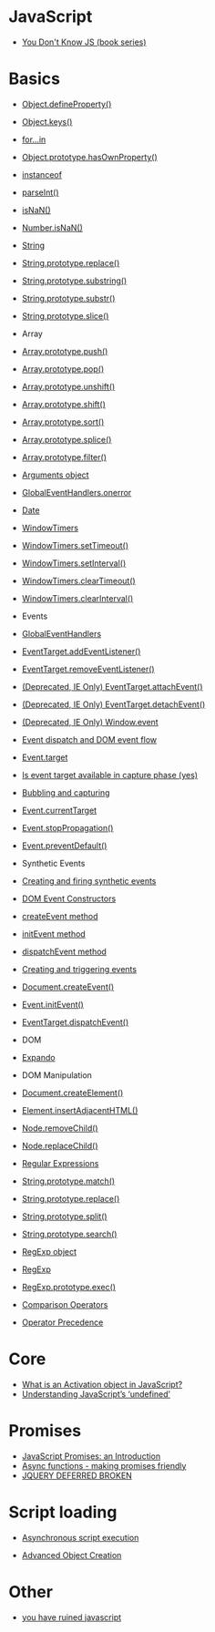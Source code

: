 # JavaScript
* [You Don't Know JS (book series)](https://github.com/getify/You-Dont-Know-JS/blob/master/README.md)

# Basics
* [Object.defineProperty()](https://developer.mozilla.org/en-US/docs/Web/JavaScript/Reference/Global_Objects/Object/defineProperty)
* [Object.keys()](https://developer.mozilla.org/en-US/docs/Web/JavaScript/Reference/Global_Objects/Object/keys)
* [for...in](https://developer.mozilla.org/en-US/docs/Web/JavaScript/Reference/Statements/for...in)
* [Object.prototype.hasOwnProperty()](https://developer.mozilla.org/en-US/docs/Web/JavaScript/Reference/Global_Objects/Object/hasOwnProperty)
* [instanceof](https://developer.mozilla.org/en-US/docs/Web/JavaScript/Reference/Operators/instanceof)

* [parseInt()](https://developer.mozilla.org/en-US/docs/Web/JavaScript/Reference/Global_Objects/parseInt)
* [isNaN()](https://developer.mozilla.org/en/docs/Web/JavaScript/Reference/Global_Objects/isNaN)
* [Number.isNaN()](https://developer.mozilla.org/en/docs/Web/JavaScript/Reference/Global_Objects/Number/isNaN)
* [String](https://developer.mozilla.org/en-US/docs/Web/JavaScript/Reference/Global_Objects/String)
 * [String.prototype.replace()](https://developer.mozilla.org/en-US/docs/Web/JavaScript/Reference/Global_Objects/String/replace)
 * [String.prototype.substring()](https://developer.mozilla.org/en-US/docs/Web/JavaScript/Reference/Global_Objects/String/substring)
 * [String.prototype.substr()](https://developer.mozilla.org/en-US/docs/Web/JavaScript/Reference/Global_Objects/String/substr)
 * [String.prototype.slice()](https://developer.mozilla.org/en-US/docs/Web/JavaScript/Reference/Global_Objects/String/slice)
* Array
 * [Array.prototype.push()](https://developer.mozilla.org/en/docs/Web/JavaScript/Reference/Global_Objects/Array/push)
 * [Array.prototype.pop()](https://developer.mozilla.org/en-US/docs/Web/JavaScript/Reference/Global_Objects/Array/pop)
 * [Array.prototype.unshift()](https://developer.mozilla.org/en-US/docs/Web/JavaScript/Reference/Global_Objects/Array/unshift)
 * [Array.prototype.shift()](https://developer.mozilla.org/en-US/docs/Web/JavaScript/Reference/Global_Objects/Array/shift)
 * [Array.prototype.sort()](https://developer.mozilla.org/en-US/docs/Web/JavaScript/Reference/Global_Objects/Array/sort)
 * [Array.prototype.splice()](https://developer.mozilla.org/en-US/docs/Web/JavaScript/Reference/Global_Objects/Array/splice)
 * [Array.prototype.filter()](https://developer.mozilla.org/en-US/docs/Web/JavaScript/Reference/Global_Objects/Array/filter)

* [Arguments object](https://developer.mozilla.org/en/docs/Web/JavaScript/Reference/Functions/arguments)
* [GlobalEventHandlers.onerror](https://developer.mozilla.org/en/docs/Web/API/GlobalEventHandlers/onerror)
* [Date](https://developer.mozilla.org/en-US/docs/Web/JavaScript/Reference/Global_Objects/Date)
* [WindowTimers](https://developer.mozilla.org/en-US/docs/Web/API/WindowTimers)
 * [WindowTimers.setTimeout()](https://developer.mozilla.org/en-US/docs/Web/API/WindowTimers/setTimeout)
 * [WindowTimers.setInterval()](https://developer.mozilla.org/en-US/docs/Web/API/WindowTimers/setInterval)
 * [WindowTimers.clearTimeout()](https://developer.mozilla.org/en-US/docs/Web/API/WindowTimers/clearTimeout)
 * [WindowTimers.clearInterval()](https://developer.mozilla.org/en-US/docs/Web/API/WindowTimers/clearInterval)
* Events
 * [GlobalEventHandlers](https://developer.mozilla.org/en-US/docs/Web/API/GlobalEventHandlers)
 * [EventTarget.addEventListener()](https://developer.mozilla.org/en-US/docs/Web/API/EventTarget/addEventListener)
 * [EventTarget.removeEventListener()](https://developer.mozilla.org/en-US/docs/Web/API/EventTarget/removeEventListener)
 * [(Deprecated, IE Only) EventTarget.attachEvent()](https://developer.mozilla.org/en-US/docs/Web/API/EventTarget/attachEvent)
 * [(Deprecated, IE Only) EventTarget.detachEvent()](https://developer.mozilla.org/en-US/docs/Web/API/EventTarget/detachEvent)
 * [(Deprecated, IE Only) Window.event](https://developer.mozilla.org/en-US/docs/Web/API/Window/event)
 * [Event dispatch and DOM event flow](https://www.w3.org/TR/DOM-Level-3-Events/#event-flow)
 * [Event.target](https://developer.mozilla.org/en-US/docs/Web/API/Event/target)
 * [Is event target available in capture phase (yes)](JavaScript/jsEventTargetInCapureAndBubble.html)
 * [Bubbling and capturing](https://javascript.info/tutorial/bubbling-and-capturing)
 * [Event.currentTarget](https://developer.mozilla.org/en-US/docs/Web/API/Event/currentTarget)
 * [Event.stopPropagation()](https://developer.mozilla.org/en-US/docs/Web/API/Event/stopPropagation)
 * [Event.preventDefault()](https://developer.mozilla.org/en-US/docs/Web/API/Event/preventDefault)
* Synthetic Events
 * [Creating and firing synthetic events](https://msdn.microsoft.com/library/dn905219.aspx)
 * [DOM Event Constructors](https://developer.microsoft.com/en-us/microsoft-edge/platform/documentation/dev-guide/dom/dom-event-constructors/)
 * [createEvent method](https://msdn.microsoft.com/en-us/library/ff975304(v=vs.85).aspx)
 * [initEvent method](https://msdn.microsoft.com/en-us/library/ff975459(v=vs.85).aspx)
 * [dispatchEvent method](https://msdn.microsoft.com/en-us/library/ff975247(v=vs.85).aspx)
 * [Creating and triggering events](https://developer.mozilla.org/en-US/docs/Web/Guide/Events/Creating_and_triggering_events)
 * [Document.createEvent()](https://developer.mozilla.org/en-US/docs/Web/API/Document/createEvent)
 * [Event.initEvent()](https://developer.mozilla.org/en-US/docs/Web/API/Event/initEvent)
 * [EventTarget.dispatchEvent()](https://developer.mozilla.org/en-US/docs/Web/API/EventTarget/dispatchEvent)
* DOM
 * [Expando](https://developer.mozilla.org/en-US/docs/Glossary/Expando)
* DOM Manipulation
 * [Document.createElement()](https://developer.mozilla.org/en-US/docs/Web/API/Document/createElement)
 * [Element.insertAdjacentHTML()](https://developer.mozilla.org/en-US/docs/Web/API/Element/insertAdjacentHTML)
 * [Node.removeChild()](https://developer.mozilla.org/en-US/docs/Web/API/Node/removeChild)
 * [Node.replaceChild()](https://developer.mozilla.org/en-US/docs/Web/API/Node/replaceChild)
* [Regular Expressions](https://developer.mozilla.org/en/docs/Web/JavaScript/Guide/Regular_Expressions)
 * [String.prototype.match()](https://developer.mozilla.org/en/docs/Web/JavaScript/Reference/Global_Objects/String/match)
 * [String.prototype.replace()](https://developer.mozilla.org/en-US/docs/Web/JavaScript/Reference/Global_Objects/String/replace)
 * [String.prototype.split()](https://developer.mozilla.org/en-US/docs/Web/JavaScript/Reference/Global_Objects/String/split)
 * [String.prototype.search()](https://developer.mozilla.org/en-US/docs/Web/JavaScript/Reference/Global_Objects/String/search)
 * [RegExp object](http://csharp-video-tutorials.blogspot.com/2015/01/javascript-regexp-object.html)
 * [RegExp](https://developer.mozilla.org/en-US/docs/Web/JavaScript/Reference/Global_Objects/RegExp)
 * [RegExp.prototype.exec()](https://developer.mozilla.org/en-US/docs/Web/JavaScript/Reference/Global_Objects/RegExp/exec)
* [Comparison Operators](https://msdn.microsoft.com/library/ky6fyhws.aspx)
* [Operator Precedence](https://msdn.microsoft.com/library/z3ks45k7.aspx)

# Core
* [What is an Activation object in JavaScript?](http://softwareengineering.stackexchange.com/questions/189967/what-is-an-activation-object-in-javascript)
* [Understanding JavaScript’s ‘undefined’](https://javascriptweblog.wordpress.com/2010/08/16/understanding-undefined-and-preventing-referenceerrors/)

# Promises
* [JavaScript Promises: an Introduction](https://developers.google.com/web/fundamentals/getting-started/primers/promises)
* [Async functions - making promises friendly](https://developers.google.com/web/fundamentals/getting-started/primers/async-functions)
* [JQUERY DEFERRED BROKEN](https://thewayofcode.wordpress.com/tag/jquery-deferred-broken/)



# Script loading
* [Asynchronous script execution](https://msdn.microsoft.com/en-us/library/hh673524(v=vs.85).aspx)

* [Advanced Object Creation](https://msdn.microsoft.com/library/zbbaddzd.aspx)

# Other
* [you have ruined javascript](http://codeofrob.com/entries/you-have-ruined-javascript.html)